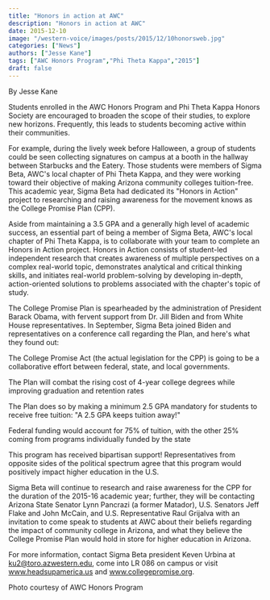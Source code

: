 ```yaml
---
title: "Honors in action at AWC"
description: "Honors in action at AWC"
date: 2015-12-10
image: "/western-voice/images/posts/2015/12/10honorsweb.jpg"
categories: ["News"]
authors: ["Jesse Kane"]
tags: ["AWC Honors Program","Phi Theta Kappa","2015"]
draft: false
---
```

By Jesse Kane

Students enrolled in the AWC Honors Program and Phi Theta Kappa Honors Society are encouraged to broaden the scope of their studies, to explore new horizons. Frequently, this leads to students becoming active within their communities.

For example, during the lively week before Halloween, a group of students could be seen collecting signatures on campus at a booth in the hallway between Starbucks and the Eatery. Those students were members of Sigma Beta, AWC's local chapter of Phi Theta Kappa, and they were working toward their objective of making Arizona community colleges tuition-free. This academic year, Sigma Beta had dedicated its "Honors in Action" project to researching and raising awareness for the movement knows as the College Promise Plan (CPP).

Aside from maintaining a 3.5 GPA and a generally high level of academic success, an essential part of being a member of Sigma Beta, AWC's local chapter of Phi Theta Kappa, is to collaborate with your team to complete an Honors in Action project. Honors in Action consists of student-led independent research that creates awareness of multiple perspectives on a complex real-world topic, demonstrates analytical and critical thinking skills, and initiates real-world problem-solving by developing in-depth, action-oriented solutions to problems associated with the chapter's topic of study.

The College Promise Plan is spearheaded by the administration of President Barack Obama, with fervent support from Dr. Jill Biden and from White House representatives. In September, Sigma Beta joined Biden and representatives on a conference call regarding the Plan, and here's what they found out:

The College Promise Act (the actual legislation for the CPP) is going to be a collaborative effort between federal, state, and local governments.

The Plan will combat the rising cost of 4-year college degrees while improving graduation and retention rates

The Plan does so by making a minimum 2.5 GPA mandatory for students to receive free tuition: "A 2.5 GPA keeps tuition away!"

Federal funding would account for 75% of tuition, with the other 25% coming from programs individually funded by the state

This program has received bipartisan support! Representatives from opposite sides of the political spectrum agree that this program would positively impact higher education in the U.S.

Sigma Beta will continue to research and raise awareness for the CPP for the duration of the 2015-16 academic year; further, they will be contacting Arizona State Senator Lynn Pancrazi (a former Matador), U.S. Senators Jeff Flake and John McCain, and U.S. Representative Raul Grijalva with an invitation to come speak to students at AWC about their beliefs regarding the impact of community college in Arizona, and what they believe the College Promise Plan would hold in store for higher education in Arizona.

For more information, contact Sigma Beta president Keven Urbina at ku2@toro.azwestern.edu, come into LR 086 on campus or visit www.headsupamerica.us and www.collegepromise.org.

Photo courtesy of AWC Honors Program